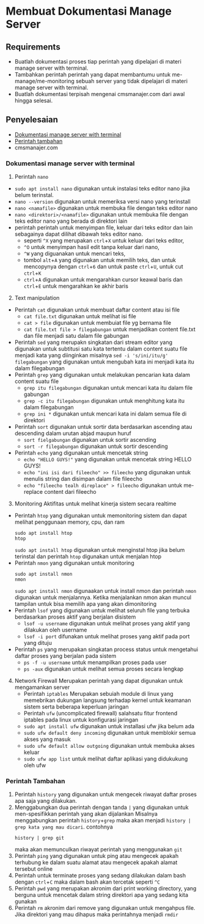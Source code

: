 # Membuat Dokumentasi Manage Server

## Requirements

- Buatlah dokumentasi proses tiap perintah yang dipelajari di materi manage server with terminal.
- Tambahkan perintah perintah yang dapat membantumu untuk me-manage/me-monitoring sebuah server yang tidak dipelajari di materi manage server with terminal.
- Buatlah dokumentasi terpisah mengenai cmsmanajer.com dari awal hingga selesai.

## Penyelesaian
- [Dokumentasi manage server with terminal](https://github.com/rifaicham/dumbways-report/tree/main/week-3#dokumentasi-manage-server-with-terminal) 
- [Perintah tambahan](https://github.com/rifaicham/dumbways-report/tree/main/week-3#perintah-tambahan) 
- cmsmanajer.com

### Dokumentasi manage server with terminal
1. Perintah `nano`
  - `sudo apt install nano` digunakan untuk instalasi teks editor nano jika belum terinstal.
  - `nano --version` digunakan untuk memeriksa versi nano yang terinstall
  - `nano <namafile>` digunakan untuk membuka file dengan teks editor nano
  - `nano <direktori>/<namafile>` digunakan untuk membuka file dengan teks editor nano yang berada di direktori lain
  - perintah perintah untuk menyimpan file, keluar dari teks editor dan lain sebagainya dapat dilihat dibawah teks editor nano. 
      - seperti `^X` yang merupakan `ctrl`+`X` untuk keluar dari teks editor, 
      - `^O` untuk menyimpan hasil edit tanpa keluar dari nano, 
      - `^W` yang diguanakan untuk mencari teks, 
      - tombol `alt`+`A` yang digunakan untuk memilih teks, dan untuk mencopynya dengan `ctrl`+`6` dan untuk paste `ctrl`+`U`, untuk cut `ctrl`+`K`
      - `ctrl`+`A` digunakan untuk mengarahkan cursor keawal baris dan `ctrl`+`E` untuk mengarahkan ke akhir baris
2. Text manipulation
  - Perintah `cat` digunakan untuk membuat daftar content atau isi file
    - `cat file.txt` digunakan untuk melihat isi file
    - `cat > file` digunakan untuk membuiat file yg bernama file
    - `cat file.txt file > filegabungan` untuk menjadikan content file.txt dan file menjadi satu dalam file gabungan
  - Perintah `sed` yang merupakn singkatan dari stream editor yang digunakan untuk subtitusi satu kata tertentu dalam content suatu file menjadi kata yang diinginkan misalnya `sed -i 's/ini/itu/g' filegabungan` yang digunakan untuk mengubah kata ini menjadi kata itu dalam filegabungan 
  - Perintah `grep` yang digunakan untuk melakukan pencarian kata dalam content suatu file
    - `grep itu filegabungan` digunakan untuk mencari kata itu dalam file gabungan
    - `grep -c itu filegabungan` digunakan untuk menghitung kata itu dalam filegabungan
    - `grep ini *` digunakan untuk mencari kata ini dalam semua file di direktori
  - Perintah `sort` digunakan untuk sortir data berdasarkan ascending atau descending dalam urutan abjad maupun huruf
    - `sort fielgabungan` digunakan untuk sortir ascending
    - `sort -r filegabungan` digunakan untuk sortir descending
  - Perintah `echo` yang digunakan untuk mencetak string
    - `echo "HELLO GUYS!"` yang digunakan untuk mencetak string HELLO GUYS!
    - `echo "ini isi dari fileecho" >> fileecho` yang digunakan untuk menulis string dan disimpan dalam file fileecho
    - `echo "fileecho tealh direplace" > fileecho` digunakan untuk me-replace content dari fileecho
3. Monitoring 
    Aktifitas untuk melihat kinerja sistem secara realtime
  - Perintah `htop` yang digunakan untuk memonitoring sistem dan dapat melihat penggunaan memory, cpu, dan ram
    ```
    sudo apt install htop 
    htop
    ```
    `sudo apt install htop` digunakan untuk menginstal htop jika belum terinstal dan perintah `htop` digunakan untuk menjalan htop
  - Perintah `nmon` yang digunakan untuk monitoring
    ```
    sudo apt install nmon
    nmon
    ```
    `sudo apt install nmon` digunaakan untuk install nmon dan perintah `nmon` digunakan untuk menjalannya. Ketika menjalankan nmon akan muncul tampilan untuk bisa memilih apa yang akan dimonitoring
  - Perintah `lsof` yang digunakan untuk melihat seluruh file yang terbuka berdasarkan proses aktif yang berjalan disistem
    - `lsof -u username` digunakan untuk melihat proses yang aktif yang dilakukan oleh username
    -  `lsof -i port` difunakan untuk melihat proses yang aktif pada port yang dituju
  - Perintah `ps` yang merupakan singkatan process status untuk mengetahui daftar proses yang berjalan pada sistem
    - `ps -f -u username` untuk menampilkan proses pada user
    - `ps -aux` digunakan untuk melihat semua proses secara lengkap
4. Network Firewall
    Merupakan perintah yang dapat digunakan untuk mengamankan server
   - Perintah `iptables`
      Merupakan sebuiah module di linux yang memebrikan dukungan langsung terhadap kernel untuk keamanan sistem serta beberapa keperluan jaringan
   - Perintah `ufw` (uncomplicated firewall) salahsatu fitur frontend iptables pada linux untuk konfigurasi jaringan
    - `sudo apt install ufw` digunakan untuk installasi ufw jika belum ada
    - `sudo ufw default deny incoming` digunakan untuk memblokir semua akses yang masuk
    - `sudo ufw default allow outgoing` digunakan untuk membuka akses keluar
    - `sudo ufw app list` untuk melihat daftar aplikasi yang didukukung oleh ufw
### Perintah Tambahan
1. Perintah `history` yang digunakan untuk mengecek riwayat daftar proses apa saja yang dilakukan.
2. Menggabungkan dua perintah dengan tanda `|` yang digunakan untuk men-spesifikkan perintah yang akan dijalankan
    Misalnya menggabungkan perintah `history`+`grep` maka akan menjadi `history | grep kata yang mau dicari`. contohnya 
    ```
    history | grep git
    ```
    maka akan memunculkan riwayat perintah yang menggunakan `git`
3. Perintah `ping` yang digunakan untuk ping atau mengecek apakah terhubung ke dalam suatu alamat atau mengecek apakah alamat tersebut online
4. Perintah untuk terminate proses yang sedang dilakukan dalam bash dengan `ctrl`+`C` maka dalam bash akan tercetak seperti `^C` 
5. Perintah `pwd` yang merupakan akronim dari print working directory, yang berguna untuk mencetak dalam string direktori  apa yang sedang kita gunakan
6. Perintah `rm` akronim dari remove yang digunakan untuk mengahpus file. Jika direktori yang mau dihapus maka perintahnya menjadi `rmdir`
